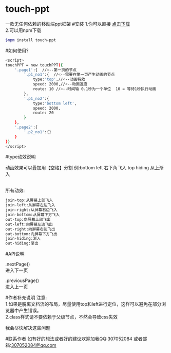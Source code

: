 # touch-ppt
一款无任何依赖的移动端ppt框架
#安装
1.你可以直接 <a href="https://github.com/hehaosen/touch-ppt/archive/master.zip">点击下载</a></br>
2.可以用npm下载
```bash
$npm install touch-ppt
```
#如何使用?



```bash
<script>
touchPPT = new touchPPT({
    '.page1':{  //<--第一页的节点
        '.p1_no1':{  //<--需要在第一页产生动画的节点
            type:'top',//<--动画特效
            speed: 2000,//<--动画速度
            route: 10 //<--时间轴 0.1秒为一个单位  10 = 等待1秒执行动画
        },
        '.p1_no2':{
            type:'bottom left',
            speed: 2000,
            route: 20
        }
    },
    '.page2':{
        '.p2_no1':{}
    }
})
</script>
```


#type动效说明

动画效果可以叠加用【空格】分割  例:bottom left  右下角飞入  top hiding 从上渐入</br></br>

所有动效:
```bash
join-top:从屏幕上部飞入
join-left:从屏幕左边飞入
join-right:从屏幕右边飞入
join-bottom:从屏幕下方飞入
out-top:向屏幕上部飞出
out-left:向屏幕左边飞出
out-right:向屏幕右边飞出
out-bottom:向屏幕下方飞出
join-hiding:渐入
out-hiding:渐出
```

#API说明

.nextPage()</br>
进入下一页</br>

.previousPage()</br>
进入上一页</br>

#作者补充说明
注意:</br>
1.如果是脱离文档流的布局，尽量使用top和left进行定位，这样可以避免在部分浏览器中产生错误。</br>
2.class样式请不要依赖于父级节点，不然会导致css失效</br>

我会尽快解决这些问题

#联系作者
如有好的想法或者好的建议欢迎加我QQ:307052084
或者邮箱:307052084@qq.com


